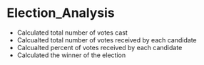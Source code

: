 # Election_Analysis

* Calculated total number of votes cast
* Calcualted total number of votes received by each candidate
* Calcualted percent of votes received by each candidate
* Calculated the winner of the election
